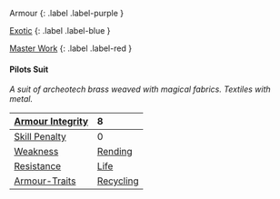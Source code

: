 Armour
{: .label .label-purple }

[Exotic](Game/Designing-Armour#Exotic)
{: .label .label-blue }

[Master Work](Game/Designing-Weapons#Master%20Work)
{: .label .label-red }

#### Pilots Suit
*A suit of archeotech brass weaved with magical fabrics. Textiles with metal.*

| [Armour Integrity](Game/Core/Armour#Armour%20Integrity)    | 8                                       |
| :--------------------------------------------------------- | :-------------------------------------- |
| [Skill Penalty](Game/Core/Armour#Skill%20Penalty)          | 0                                       |
| [Weakness](Game/Core/Armour#Weakness%20and%20Resistance)   | [Rending](Game/Core/Injury#Rending)     |
| [Resistance](Game/Core/Armour#Weakness%20and%20Resistance) | [Life](Game/Core/Injury#Life)           |
| [Armour-Traits](Game/Core/Armour-Traits)                   | [Recycling](Game/Core/Blocks/Recycling) |
